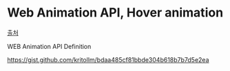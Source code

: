 Web Animation API, Hover animation
===

[출처](https://codepen.io/GennadiD/pen/rwQEYJ)

WEB Animation API Definition

<https://gist.github.com/kritollm/bdaa485cf81bbde304b618b7b7d5e2ea>
